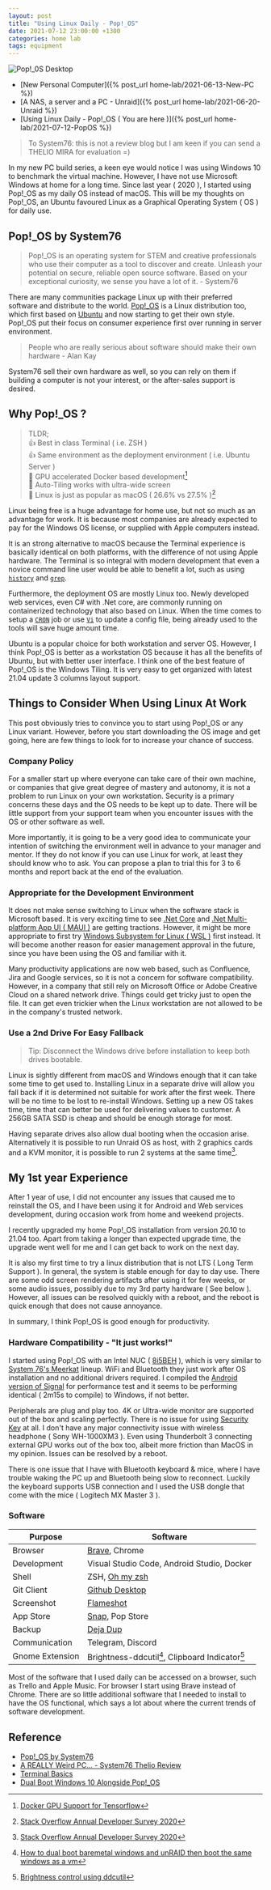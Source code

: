 ```yaml
---
layout: post
title: "Using Linux Daily - Pop!_OS"
date: 2021-07-12 23:00:00 +1300
categories: home lab
tags: equipment
---
```


![Pop!_0S Desktop](/assets/homelab/pop-os.png)

- [New Personal Computer]({% post_url home-lab/2021-06-13-New-PC %})
- [A NAS, a server and a PC - Unraid]({% post_url home-lab/2021-06-20-Unraid %})
- [Using Linux Daily - Pop!_OS ( You are here )]({% post_url home-lab/2021-07-12-PopOS %})

> To System76: this is not a review blog but I am keen if you can send a THELIO MIRA for evaluation =)

In my new PC build series, a keen eye would notice I was using Windows 10 to benchmark the virtual machine. However, I have not use Microsoft Windows at home for a long time. Since last year ( 2020 ), I started using Pop!\_OS as my daily OS instead of macOS. This will be my thoughts on Pop!\_OS, an Ubuntu favoured Linux as a Graphical Operating System ( OS ) for daily use.

## Pop!\_OS by System76

> Pop!\_OS is an operating system for STEM and creative professionals who use their computer as a tool to discover and create. Unleash your potential on secure, reliable open source software. Based on your exceptional curiosity, we sense you have a lot of it. - System76

There are many communities package Linux up with their preferred software and distribute to the world. [Pop!\_OS](https://pop.system76.com/) is a Linux distribution too, which first based on [Ubuntu](https://ubuntu.com/) and now starting to get their own style. Pop!\_OS put their focus on consumer experience first over running in server environment.

> People who are really serious about software should make their own hardware - Alan Kay

System76 sell their own hardware as well, so you can rely on them if building a computer is not your interest, or the after-sales support is desired.

## Why Pop!\_OS ?

> TLDR;  
> 👍 Best in class Terminal ( i.e. ZSH )  
> 👍 Same environment as the deployment environment ( i.e. Ubuntu Server )  
> 🤘 GPU accelerated Docker based development[^1]  
> 🤘 Auto-Tiling works with ultra-wide screen  
> 🥳 Linux is just as popular as macOS ( 26.6% vs 27.5% )[^2]

Linux being free is a huge advantage for home use, but not so much as an advantage for work. It is because most companies are already expected to pay for the Windows OS license, or supplied with Apple computers instead.

It is an strong alternative to macOS because the Terminal experience is basically identical on both platforms, with the difference of not using Apple hardware. The Terminal is so integral with modern development that even a novice command line user would be able to benefit a lot, such as using [`history`](<https://en.wikipedia.org/wiki/History_(command)>) and [`grep`](https://en.wikipedia.org/wiki/Grep).

Furthermore, the deployment OS are mostly Linux too. Newly developed web services, even C# with .Net core, are commonly running on containerized technology that also based on Linux. When the time comes to setup a [`CRON`](https://en.wikipedia.org/wiki/Cron) job or use [`Vi`](https://en.wikipedia.org/wiki/Vi) to update a config file, being already used to the tools will save huge amount time.

Ubuntu is a popular choice for both workstation and server OS. However, I think Pop!\_OS is better as a workstation OS because it has all the benefits of Ubuntu, but with better user interface. I think one of the best feature of Pop!\_OS is the Windows Tiling. It is very easy to get organized with latest 21.04 update 3 columns layout support.

## Things to Consider When Using Linux At Work

This post obviously tries to convince you to start using Pop!\_OS or any Linux variant. However, before you start downloading the OS image and get going, here are few things to look for to increase your chance of success.

### Company Policy

For a smaller start up where everyone can take care of their own machine, or companies that give great degree of mastery and autonomy, it is not a problem to run Linux on your own workstation. Security is a primary concerns these days and the OS needs to be kept up to date. There will be little support from your support team when you encounter issues with the OS or other software as well.

More importantly, it is going to be a very good idea to communicate your intention of switching the environment well in advance to your manager and mentor. If they do not know if you can use Linux for work, at least they should know who to ask. You can propose a plan to trial this for 3 to 6 months and report back at the end of the evaluation.

### Appropriate for the Development Environment

It does not make sense switching to Linux when the software stack is Microsoft based. It is very exciting time to see [.Net Core](https://dotnet.microsoft.com/download) and [.Net Multi-platform App UI ( MAUI )](https://devblogs.microsoft.com/dotnet/introducing-net-multi-platform-app-ui/) are getting tractions. However, it might be more appropriate to first try [Windows Subsystem for Linux ( WSL )](https://docs.microsoft.com/en-us/windows/wsl/install-win10) first instead. It will become another reason for easier management approval in the future, since you have been using the OS and familiar with it.

Many productivity applications are now web based, such as Confluence, Jira and Google services, so it is not a concern for software compatibility. However, in a company that still rely on Microsoft Office or Adobe Creative Cloud on a shared network drive. Things could get tricky just to open the file. It can get even trickier when the Linux workstation are not allowed to be in the company's trusted network.

### Use a 2nd Drive For Easy Fallback

> Tip: Disconnect the Windows drive before installation to keep both drives bootable.

Linux is sightly different from macOS and Windows enough that it can take some time to get used to. Installing Linux in a separate drive will allow you fall back if it is determined not suitable for work after the first week. There will be no time to be lost to re-install Windows. Setting up a new OS takes time, time that can better be used for delivering values to customer. A 256GB SATA SSD is cheap and should be enough storage for most.

Having separate drives also allow dual booting when the occasion arise. Alternatively it is possible to run Unraid OS as host, with 2 graphics cards and a KVM monitor, it is possible to run 2 systems at the same time[^2].

## My 1st year Experience

After 1 year of use, I did not encounter any issues that caused me to reinstall the OS, and I have been using it for Android and Web services development, during occasion work from home and weekend projects.

I recently upgraded my home Pop!\_OS installation from version 20.10 to 21.04 too. Apart from taking a longer than expected upgrade time, the upgrade went well for me and I can get back to work on the next day.

It is also my first time to try a linux distribution that is not LTS ( Long Term Support ). In general, the system is stable enough for day to day use. There are some odd screen rendering artifacts after using it for few weeks, or some audio issues, possibly due to my 3rd party hardware ( See below ). However, all issues can be resolved quickly with a reboot, and the reboot is quick enough that does not cause annoyance.

In summary, I think Pop!\_OS is good enough for productivity.

### Hardware Compatibility - "It just works!"

I started using Pop!\_OS with an Intel NUC ( [8i5BEH](https://ark.intel.com/content/www/us/en/ark/products/126148/intel-nuc-kit-nuc8i5beh.html) ), which is very similar to [System 76's Meerkat](https://system76.com/desktops/meerkat) lineup. WiFi and Bluetooth they just work after OS installation and no additional drivers required. I compiled the [Android version of Signal](https://github.com/signalapp/Signal-Android) for performance test and it seems to be performing identical ( 2m15s to compile) to Windows, if not better.

Peripherals are plug and play too. 4K or Ultra-wide monitor are supported out of the box and scaling perfectly. There is no issue for using [Security Key](https://www.yubico.com/) at all. I don't have any major connectivity issue with wireless headphone ( Sony WH-1000XM3 ). Even using Thunderbolt 3 connecting external GPU works out of the box too, albeit more friction than MacOS in my opinion. Issues can be resolved by a reboot.

There is one issue that I have with Bluetooth keyboard & mice, where I have trouble waking the PC up and Bluetooth being slow to reconnect. Luckily the keyboard supports USB connection and I used the USB dongle that come with the mice ( Logitech MX Master 3 ).

### Software

| Purpose         | Software                                                |
| --------------- | ------------------------------------------------------- |
| Browser         | [Brave](https://brave.com/), Chrome                     |
| Development     | Visual Studio Code, Android Studio, Docker              |
| Shell           | ZSH, [Oh my zsh](https://github.com/ohmyzsh/ohmyzsh)    |
| Git Client      | [Github Desktop](https://github.com/shiftkey/desktop)   |
| Screenshot      | [Flameshot](https://github.com/flameshot-org/flameshot) |
| App Store       | [Snap](https://snapcraft.io/store), Pop Store           |
| Backup          | [Deja Dup](https://wiki.gnome.org/Apps/DejaDup)         |
| Communication   | Telegram, Discord                                       |
| Gnome Extension | Brightness-ddcutil[^3], Clipboard Indicator[^4]         |

Most of the software that I used daily can be accessed on a browser, such as Trello and Apple Music. For browser I start using Brave instead of Chrome. There are so little additional software that I needed to install to have the OS functional, which says a lot about where the current trends of software development.

## Reference

- [Pop!\_OS by System76](https://pop.system76.com/)
- [A REALLY Weird PC... - System76 Thelio Review](https://youtu.be/JTN1c1j6V1s)
- [Terminal Basics](https://support.system76.com/articles/terminal-basics)
- [Dual Boot Windows 10 Alongside Pop!\_OS](https://support.system76.com/articles/dual-booting)

[^1]: [Docker GPU Support for Tensorflow](https://www.tensorflow.org/install/docker)
[^2]: [Stack Overflow Annual Developer Survey 2020](https://insights.stackoverflow.com/survey/2020#technology-collaboration-tools-all-respondents)
[^3]: [How to dual boot baremetal windows and unRAID then boot the same windows as a vm](https://www.youtube.com/watch?v=fnIn6GnA87c)
[^4]: [Brightness control using ddcutil](https://extensions.gnome.org/extension/2645/brightness-control-using-ddcutil/)
[^5]: [Clipboard Indicator by Tudmotu](https://extensions.gnome.org/extension/779/clipboard-indicator/)
